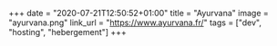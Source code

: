 +++
date = "2020-07-21T12:50:52+01:00"
title = "Ayurvana"
image = "ayurvana.png"
link_url = "https://www.ayurvana.fr/"
tags = ["dev", "hosting", "hebergement"]
+++